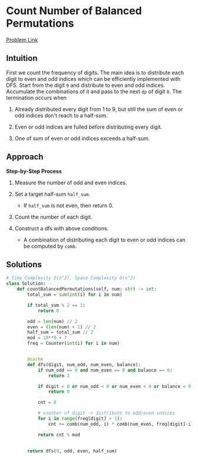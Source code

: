 **Count Number of Balanced Permutations**
=
[Problem Link](https://leetcode.com/problems/count-number-of-balanced-permutations/description)

## Intuition
First we count the frequency of digits. The main idea is to distribute each digit to even and odd indices which can be 
efficiently implemented with DFS. Start from the digit `9` and distribute to even and odd indices. 
Accumulate the combinations of it and pass to the next `dp` of digit `8`. The termination occurs when 

1. Already distributed every digit from 1 to 9, but still the sum of even or odd indices don't reach to a half-sum.

2. Even or odd indices are fulled before distributing every digit.

3. One of sum of even or odd indices exceeds a half-sum.

## Approach
**Step-by-Step Process**

1. Measure the number of odd and even indices.

2. Set a target half-sum `half_sum`.
    - If `half_sum` is not even, then return 0.
  
3. Count the number of each digit.

4. Construct a dfs with above conditions.
    - A combination of distributing each digit to even or odd indices can be computed by `comb`.
  
## Solutions
```python
# Time Complexity O(n^2), Space Complexity O(n^2)
class Solution:
    def countBalancedPermutations(self, num: str) -> int:
        total_sum = sum(int(i) for i in num)

        if total_sum % 2 == 1:
            return 0

        odd = len(num) // 2
        even = (len(num) + 1) // 2
        half_sum = total_sum // 2
        mod = 10**9 + 7
        freq = Counter(int(i) for i in num)


        @cache
        def dfs(digit, num_odd, num_even, balance):
            if num_odd == 0 and num_even == 0 and balance == 0:
                return 1

            if digit < 0 or num_odd < 0 or num_even < 0 or balance < 0:
                return 0

            cnt = 0

            # counter of digit -> distribute to odd/even indices
            for i in range(freq[digit] + 1):
                cnt += comb(num_odd, i) * comb(num_even, freq[digit]-i) * dfs(digit-1, num_odd-i, num_even-freq[digit]+i, balance-i*digit)

            return cnt % mod

        
        return dfs(9, odd, even, half_sum)
